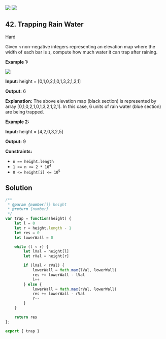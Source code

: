 [![](https://img.shields.io/github/stars/javadev/LeetCode-in-All?label=Stars&style=flat-square)](https://github.com/javadev/LeetCode-in-All)
[![](https://img.shields.io/github/forks/javadev/LeetCode-in-All?label=Fork%20me%20on%20GitHub%20&style=flat-square)](https://github.com/javadev/LeetCode-in-All/fork)

## 42\. Trapping Rain Water

Hard

Given `n` non-negative integers representing an elevation map where the width of each bar is `1`, compute how much water it can trap after raining.

**Example 1:**

![](https://assets.leetcode.com/uploads/2018/10/22/rainwatertrap.png)

**Input:** height = [0,1,0,2,1,0,1,3,2,1,2,1]

**Output:** 6

**Explanation:** The above elevation map (black section) is represented by array [0,1,0,2,1,0,1,3,2,1,2,1]. In this case, 6 units of rain water (blue section) are being trapped.

**Example 2:**

**Input:** height = [4,2,0,3,2,5]

**Output:** 9

**Constraints:**

*   `n == height.length`
*   <code>1 <= n <= 2 * 10<sup>4</sup></code>
*   <code>0 <= height[i] <= 10<sup>5</sup></code>

## Solution

```javascript
/**
 * @param {number[]} height
 * @return {number}
 */
var trap = function(height) {
    let l = 0
    let r = height.length - 1
    let res = 0
    let lowerWall = 0

    while (l < r) {
        let lVal = height[l]
        let rVal = height[r]

        if (lVal < rVal) {
            lowerWall = Math.max(lVal, lowerWall)
            res += lowerWall - lVal
            l++
        } else {
            lowerWall = Math.max(rVal, lowerWall)
            res += lowerWall - rVal
            r--
        }
    }

    return res
};

export { trap }
```